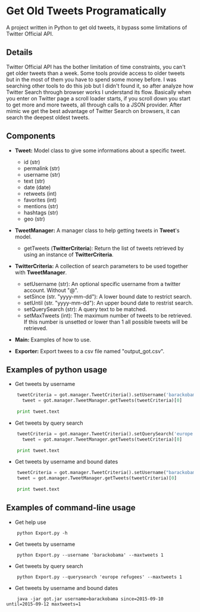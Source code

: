# Get Old Tweets Programatically
A project written in Python to get old tweets, it bypass some limitations of Twitter Official API.

## Details
Twitter Official API has the bother limitation of time constraints, you can't get older tweets than a week. Some tools provide access to older tweets but in the most of them you have to spend some money before.
I was searching other tools to do this job but I didn't found it, so after analyze how Twitter Search through browser works I understand its flow. Basically when you enter on Twitter page a scroll loader starts, if you scroll down you start to get more and more tweets, all through calls to a JSON provider. After mimic we get the best advantage of Twitter Search on browsers, it can search the deepest oldest tweets.

## Components
- **Tweet:** Model class to give some informations about a specific tweet.
  - id (str)
  - permalink (str)
  - username (str)
  - text (str)
  - date (date)
  - retweets (int)
  - favorites (int)
  - mentions (str)
  - hashtags (str)
  - geo (str)

- **TweetManager:** A manager class to help getting tweets in **Tweet**'s model.
  - getTweets (**TwitterCriteria**): Return the list of tweets retrieved by using an instance of **TwitterCriteria**. 

- **TwitterCriteria:** A collection of search parameters to be used together with **TweetManager**.
  - setUsername (str): An optional specific username from a twitter account. Without "@".
  - setSince (str. "yyyy-mm-dd"): A lower bound date to restrict search.
  - setUntil (str. "yyyy-mm-dd"): An upper bound date to restrist search.
  - setQuerySearch (str): A query text to be matched.
  - setMaxTweets (int): The maximum number of tweets to be retrieved. If this number is unsetted or lower than 1 all possible tweets will be retrieved.
  
- **Main:** Examples of how to use.

- **Exporter:** Export twees to a csv file named "output_got.csv".

## Examples of python usage
- Get tweets by username
``` python
    tweetCriteria = got.manager.TweetCriteria().setUsername('barackobama').setMaxTweets(1)
	  tweet = got.manager.TweetManager.getTweets(tweetCriteria)[0]
	  
    print tweet.text
```    
- Get tweets by query search
``` python
    tweetCriteria = got.manager.TweetCriteria().setQuerySearch('europe refugees').setSince("2015-05-01").setUntil("2015-09-30").setMaxTweets(1)
	  tweet = got.manager.TweetManager.getTweets(tweetCriteria)[0]
	  
    print tweet.text
```    
- Get tweets by username and bound dates
``` python
    tweetCriteria = got.manager.TweetCriteria().setUsername("barackobama").setSince("2015-09-10").setUntil("2015-09-12").setMaxTweets(1)
  	tweet = got.manager.TweetManager.getTweets(tweetCriteria)[0]
	  
    print tweet.text
```    

## Examples of command-line usage
- Get help use
```
    python Export.py -h
``` 
- Get tweets by username
```
    python Export.py --username 'barackobama' --maxtweets 1
```    
- Get tweets by query search
```
    python Export.py --querysearch 'europe refugees' --maxtweets 1
```    
- Get tweets by username and bound dates
```
    java -jar got.jar username=barackobama since=2015-09-10 until=2015-09-12 maxtweets=1
